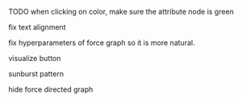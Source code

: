 TODO
when clicking on color, make sure the attribute node is green

fix text alignment

fix hyperparameters of force graph so it is more natural.

visualize button

sunburst pattern

hide force directed graph